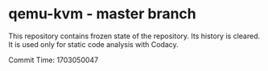 # qemu-kvm - master branch

This repository contains frozen state of the repository.
Its history is cleared. It is used only for static code
analysis with Codacy.

Commit Time: 1703050047